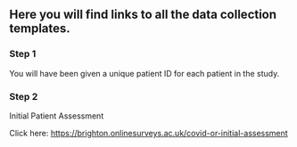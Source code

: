 ## Here you will find links to all the data collection templates. 


### Step 1

You will have been given a unique patient ID for each patient in the study. 

### Step 2

Initial Patient Assessment

Click here: https://brighton.onlinesurveys.ac.uk/covid-or-initial-assessment
